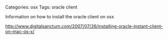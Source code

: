 Categories: osx
Tags: oracle
      client

Information on how to install the oracle client on osx

http://www.digitalsanctum.com/2007/07/26/installing-oracle-instant-client-on-mac-os-x/